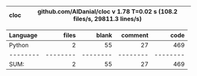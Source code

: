 cloc|github.com/AlDanial/cloc v 1.78  T=0.02 s (108.2 files/s, 29811.3 lines/s)
--- | ---

Language|files|blank|comment|code
:-------|-------:|-------:|-------:|-------:
Python|2|55|27|469
--------|--------|--------|--------|--------
SUM:|2|55|27|469
